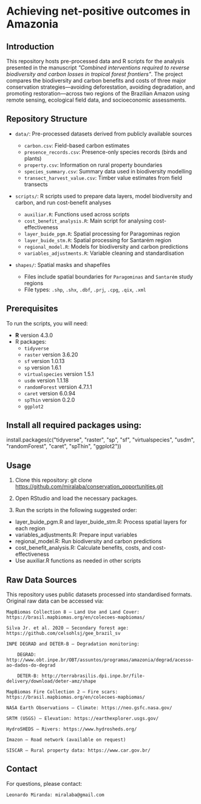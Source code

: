 # Achieving net-positive outcomes in Amazonia

## Introduction

This repository hosts pre-processed data and R scripts for the analysis presented in the manuscript *"Combined interventions required to reverse biodiversity and carbon losses in tropical forest frontiers"*. The project compares the biodiversity and carbon benefits and costs of three major conservation strategies—avoiding deforestation, avoiding degradation, and promoting restoration—across two regions of the Brazilian Amazon using remote sensing, ecological field data, and socioeconomic assessments.

## Repository Structure

- `data/`: Pre-processed datasets derived from publicly available sources
  - `carbon.csv`: Field-based carbon estimates
  - `presence_records.csv`: Presence-only species records (birds and plants)
  - `property.csv`: Information on rural property boundaries
  - `species_summary.csv`: Summary data used in biodiversity modelling
  - `transect_harvest_value.csv`: Timber value estimates from field transects

- `scripts/`: R scripts used to prepare data layers, model biodiversity and carbon, and run cost-benefit analyses
  - `auxiliar.R`: Functions used across scripts
  - `cost_benefit_analysis.R`: Main script for analysing cost-effectiveness
  - `layer_buide_pgm.R`: Spatial processing for Paragominas region
  - `layer_buide_stm.R`: Spatial processing for Santarém region
  - `regional_model.R`: Models for biodiversity and carbon predictions
  - `variables_adjustments.R`: Variable cleaning and standardisation

- `shapes/`: Spatial masks and shapefiles
  - Files include spatial boundaries for `Paragominas` and `Santarém` study regions
  - File types: `.shp`, `.shx`, `.dbf`, `.prj`, `.cpg`, `.qix`, `.xml`

## Prerequisites

To run the scripts, you will need:

- **R** version 4.3.0
- R packages:
  - `tidyverse`
  - `raster` version 3.6.20
  - `sf` version 1.0.13
  - `sp` version 1.6.1
  - `virtualspecies` version 1.5.1
  - `usdm` version 1.1.18
  - `randomForest` version 4.7.1.1
  - `caret` version 6.0.94
  - `spThin` version 0.2.0
  - `ggplot2`

## Install all required packages using:

install.packages(c("tidyverse", "raster", "sp", "sf", "virtualspecies", "usdm", "randomForest", "caret", "spThin", "ggplot2"))


## Usage

1. Clone this repository: 
  git clone https://github.com/miralaba/conservation_opportunities.git

2. Open RStudio and load the necessary packages.

3. Run the scripts in the following suggested order:

  - layer_buide_pgm.R and layer_buide_stm.R: Process spatial layers for each region
  - variables_adjustments.R: Prepare input variables
  - regional_model.R: Run biodiversity and carbon predictions
  - cost_benefit_analysis.R: Calculate benefits, costs, and cost-effectiveness
  - Use auxiliar.R functions as needed in other scripts

## Raw Data Sources

This repository uses public datasets processed into standardised formats. Original raw data can be accessed via:

    MapBiomas Collection 8 – Land Use and Land Cover: https://brasil.mapbiomas.org/en/colecoes-mapbiomas/

    Silva Jr. et al. 2020 – Secondary forest age: https://github.com/celsohlsj/gee_brazil_sv

    INPE DEGRAD and DETER-B – Degradation monitoring:

        DEGRAD: http://www.obt.inpe.br/OBT/assuntos/programas/amazonia/degrad/acesso-ao-dados-do-degrad

        DETER-B: http://terrabrasilis.dpi.inpe.br/file-delivery/download/deter-amz/shape

    MapBiomas Fire Collection 2 – Fire scars: https://brasil.mapbiomas.org/en/colecoes-mapbiomas/

    NASA Earth Observations – Climate: https://neo.gsfc.nasa.gov/

    SRTM (USGS) – Elevation: https://earthexplorer.usgs.gov/

    HydroSHEDS – Rivers: https://www.hydrosheds.org/

    Imazon – Road network (available on request)

    SISCAR – Rural property data: https://www.car.gov.br/  

## Contact

For questions, please contact:

    Leonardo Miranda: miralaba@gmail.com